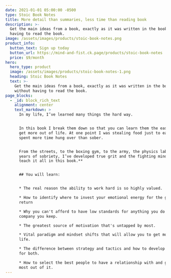 ```yaml
---
date: 2021-01-01 05:00:00 -0500
type: Stoic Book Notes
title: More detail than summaries, less time than reading book
description: >-
  Get the main ideas from a book, exactly as it was written in the book, without
  having to read the book.
image: /assets/images/products/stoic-book-notes.png
product_info:
  button_text: Sign up today
  button_url: https://mind-and-fist.ck.page/products/stoic-book-notes
  price: $9/month
hero:
  hero_type: product
  image: /assets/images/products/stoic-book-notes-1.png
  heading: Stoic Book Notes
  text: >-
    Get the main ideas from a book, exactly as it was written in the book,
    without having to read the book.
page_blocks:
  - _id: block_rich_text
    alignment: center
    text_markdown: >
      In my life, I’ve learned many things the hard way.


      In this book I break them down so that you can learn them the easy way and
      get more out of life. At one point I was stealing food just to eat and
      spent more time hung over than sober.


      From the streets, to the boxing gym, to the army, the physics lab and 4
      years of sobriety, I’ve developed true grit and the fighting mindset. **I
      teach it all in this book.**


      ## You will learn:


      * The real reason the ability to work hard is so highly valued.

      * How to identify where to invest your emotional energy for the greatest
      return

      * Why you can't afford to have low standards for anything you do or the
      company you keep.

      * The greatest source of motivation that's untapped by most.

      * Vital paradigm and mindset shifts that will allow you to get more out of
      life.

      * The difference between strategy and tactics and how to develop a mindset
      for both.

      * How to select the best people to have a relationship with and get the
      most out of it.
---
```

